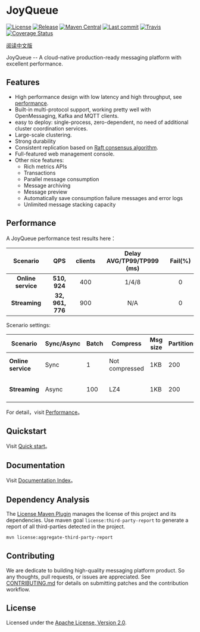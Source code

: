 # JoyQueue

[![License](https://img.shields.io/github/license/chubaostream/joyqueue)](./LICENSE)
[![Release](https://img.shields.io/github/v/release/chubaostream/joyqueue)](https://github.com/chubaostream/joyqueue/releases)
[![Maven Central](https://img.shields.io/maven-central/v/org.joyqueue/joyqueue-client?color=brightgreen)](https://search.maven.org/search?q=org.joyqueue)
[![Last commit](https://img.shields.io/github/last-commit/chubaostream/joyqueue)](https://github.com/chubaostream/joyqueue/commits)
[![Travis](https://img.shields.io/travis/chubaostream/joyqueue)](https://travis-ci.org/chubaostream/joyqueue)
[![Coverage Status](https://coveralls.io/repos/github/chubaostream/joyqueue/badge.svg)](https://coveralls.io/github/chubaostream/joyqueue)


[阅读中文版](docs/cn/README.md)

JoyQueue -- A cloud-native production-ready messaging platform with excellent performance. 

## Features

* High performance design with low latency and high throughput, see [performance](#Performance).
* Built-in multi-protocol support, working pretty well with OpenMessaging, Kafka and MQTT clients.
* easy to deploy: single-process, zero-dependent, no need of additional cluster coordination services.
* Large-scale clustering.
* Strong durability
* Consistent replication based on [Raft consensus algorithm](https://raft.github.io/).
* Full-featured web management console.
* Other nice features:
  * Rich metrics APIs
  * Transactions
  * Parallel message consumption
  * Message archiving
  * Message preview
  * Automatically save consumption failure messages and error logs
  * Unlimited message stacking capacity

## Performance

A JoyQueue performance test results here：

| Scenario | QPS | clients | Delay AVG/TP99/TP999 (ms) | Fail(%)
| :----:| :----:|:----: |:----: |:----:|
|**Online service**| **510, 924** | 400| 1/4/8 | 0
|**Streaming** | **32, 961, 776** | 900 | N/A | 0

Scenario settings:

Scenario | Sync/Async | Batch | Compress | Msg size | Partitions | Client SDK
-- | -- | -- | -- | -- | -- | --
**Online service** | Sync | 1 | Not compressed | 1KB | 200 | joyqueue-client-4.1.0
**Streaming** | Async | 100 | LZ4 | 1KB | 200 | kafka-clients-2.1.1

For detail，visit [Performance](./docs/cn/performance.md)。

## Quickstart

Visit [Quick start](./docs/cn/quickstart.md)。

## Documentation

Visit [Documentation Index](./docs/cn/index.md)。

## Dependency Analysis

The [License Maven Plugin](https://www.mojohaus.org/license-maven-plugin/) manages the license of this project and its dependencies. Use maven goal `license:third-party-report` to generate a report of all third-parties detected in the project.

```bash
mvn license:aggregate-third-party-report
```

## Contributing

We are dedicate to building high-quality messaging platform product. So any thoughts, pull requests, or issues are appreciated.
See [CONTRIBUTING.md](CONTRIBUTING.md) for details on submitting patches and the contribution workflow.

## License

Licensed under the [Apache License, Version 2.0](https://www.apache.org/licenses/LICENSE-2.0).
